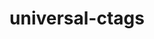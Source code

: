 ---
title: "universal-ctags"
layout: cache
categories: [package, develop]
meta: {"versions": ["6.1.20240505.0"], "compilers": ["apple-clang@=15.0.0", "gcc@=10.2.1", "gcc@=10.5.0", "gcc@=13.3.0", "gcc@=7.5.0"], "oss": ["centos7", "rhel8", "ubuntu18.04", "ventura"], "platforms": ["darwin", "linux"], "targets": ["aarch64", "x86_64_v3"], "stacks": ["developer-tools", "developer-tools-aarch64-linux-gnu", "developer-tools-darwin", "developer-tools-manylinux2014", "developer-tools-x86_64_v3-linux-gnu", "root"], "num_specs": 16, "num_specs_by_stack": {"developer-tools-darwin": 1, "root": 16, "developer-tools-manylinux2014": 1, "developer-tools-x86_64_v3-linux-gnu": 6, "developer-tools-aarch64-linux-gnu": 6, "developer-tools": 2}}
spec_details: [{"hash": "t5rg7q6b2ukw6gmhbqucdg2nsc2jldsn", "compiler": "apple-clang@=15.0.0", "versions": ["6.1.20240505.0"], "os": "ventura", "platform": "darwin", "target": "aarch64", "variants": ["build_system=autotools"], "stacks": ["developer-tools-darwin", "root"], "size": "-", "tarball": "https://binaries.spack.io/develop/build_cache/darwin-ventura-aarch64/apple-clang-15.0.0/universal-ctags-6.1.20240505.0/darwin-ventura-aarch64-apple-clang-15.0.0-universal-ctags-6.1.20240505.0-t5rg7q6b2ukw6gmhbqucdg2nsc2jldsn.spack"}, {"hash": "uww4h353a2jkryftnihxw5nysploxpja", "compiler": "gcc@=10.2.1", "versions": ["6.1.20240505.0"], "os": "centos7", "platform": "linux", "target": "x86_64_v3", "variants": ["build_system=autotools"], "stacks": ["root", "developer-tools-manylinux2014"], "size": "-", "tarball": "https://binaries.spack.io/develop/build_cache/linux-centos7-x86_64_v3/gcc-10.2.1/universal-ctags-6.1.20240505.0/linux-centos7-x86_64_v3-gcc-10.2.1-universal-ctags-6.1.20240505.0-uww4h353a2jkryftnihxw5nysploxpja.spack"}, {"hash": "6rsrpdbccefcrzbmaltbyhzsdcnsycxj", "compiler": "gcc@=10.5.0", "versions": ["6.1.20240505.0"], "os": "centos7", "platform": "linux", "target": "x86_64_v3", "variants": ["build_system=autotools"], "stacks": ["root", "developer-tools-x86_64_v3-linux-gnu"], "size": "-", "tarball": "https://binaries.spack.io/develop/build_cache/linux-centos7-x86_64_v3/gcc-10.5.0/universal-ctags-6.1.20240505.0/linux-centos7-x86_64_v3-gcc-10.5.0-universal-ctags-6.1.20240505.0-6rsrpdbccefcrzbmaltbyhzsdcnsycxj.spack"}, {"hash": "cjb3kfwqctipw6o4o4wt7kd4tnblj7yk", "compiler": "gcc@=10.5.0", "versions": ["6.1.20240505.0"], "os": "centos7", "platform": "linux", "target": "x86_64_v3", "variants": ["build_system=autotools"], "stacks": ["root", "developer-tools-x86_64_v3-linux-gnu"], "size": "-", "tarball": "https://binaries.spack.io/develop/build_cache/linux-centos7-x86_64_v3/gcc-10.5.0/universal-ctags-6.1.20240505.0/linux-centos7-x86_64_v3-gcc-10.5.0-universal-ctags-6.1.20240505.0-cjb3kfwqctipw6o4o4wt7kd4tnblj7yk.spack"}, {"hash": "fi7cncn2s3mw6x4z4h6ayuokhqojawnu", "compiler": "gcc@=10.5.0", "versions": ["6.1.20240505.0"], "os": "centos7", "platform": "linux", "target": "x86_64_v3", "variants": ["build_system=autotools"], "stacks": ["root", "developer-tools-x86_64_v3-linux-gnu"], "size": "-", "tarball": "https://binaries.spack.io/develop/build_cache/linux-centos7-x86_64_v3/gcc-10.5.0/universal-ctags-6.1.20240505.0/linux-centos7-x86_64_v3-gcc-10.5.0-universal-ctags-6.1.20240505.0-fi7cncn2s3mw6x4z4h6ayuokhqojawnu.spack"}, {"hash": "m75ls4jcjhwk3gb2jscgbau2gmyegdbz", "compiler": "gcc@=10.5.0", "versions": ["6.1.20240505.0"], "os": "centos7", "platform": "linux", "target": "x86_64_v3", "variants": ["build_system=autotools"], "stacks": ["root", "developer-tools-x86_64_v3-linux-gnu"], "size": "-", "tarball": "https://binaries.spack.io/develop/build_cache/linux-centos7-x86_64_v3/gcc-10.5.0/universal-ctags-6.1.20240505.0/linux-centos7-x86_64_v3-gcc-10.5.0-universal-ctags-6.1.20240505.0-m75ls4jcjhwk3gb2jscgbau2gmyegdbz.spack"}, {"hash": "opgv7fehb75tvkjjap5mognqb3a3cip5", "compiler": "gcc@=10.5.0", "versions": ["6.1.20240505.0"], "os": "centos7", "platform": "linux", "target": "x86_64_v3", "variants": ["build_system=autotools"], "stacks": ["root", "developer-tools-x86_64_v3-linux-gnu"], "size": "-", "tarball": "https://binaries.spack.io/develop/build_cache/linux-centos7-x86_64_v3/gcc-10.5.0/universal-ctags-6.1.20240505.0/linux-centos7-x86_64_v3-gcc-10.5.0-universal-ctags-6.1.20240505.0-opgv7fehb75tvkjjap5mognqb3a3cip5.spack"}, {"hash": "r2ymoe56plggucoyd3dkzovbvn7etfdw", "compiler": "gcc@=10.5.0", "versions": ["6.1.20240505.0"], "os": "centos7", "platform": "linux", "target": "x86_64_v3", "variants": ["build_system=autotools"], "stacks": ["root", "developer-tools-x86_64_v3-linux-gnu"], "size": "-", "tarball": "https://binaries.spack.io/develop/build_cache/linux-centos7-x86_64_v3/gcc-10.5.0/universal-ctags-6.1.20240505.0/linux-centos7-x86_64_v3-gcc-10.5.0-universal-ctags-6.1.20240505.0-r2ymoe56plggucoyd3dkzovbvn7etfdw.spack"}, {"hash": "6zkt4p4qtqvdzgvpz47mhyrcrga7tlma", "compiler": "gcc@=13.3.0", "versions": ["6.1.20240505.0"], "os": "rhel8", "platform": "linux", "target": "aarch64", "variants": ["build_system=autotools"], "stacks": ["root", "developer-tools-aarch64-linux-gnu"], "size": "-", "tarball": "https://binaries.spack.io/develop/build_cache/linux-rhel8-aarch64/gcc-13.3.0/universal-ctags-6.1.20240505.0/linux-rhel8-aarch64-gcc-13.3.0-universal-ctags-6.1.20240505.0-6zkt4p4qtqvdzgvpz47mhyrcrga7tlma.spack"}, {"hash": "77maoaqskpz5pq3j7ahijhvqe5ifhvfa", "compiler": "gcc@=13.3.0", "versions": ["6.1.20240505.0"], "os": "rhel8", "platform": "linux", "target": "aarch64", "variants": ["build_system=autotools"], "stacks": ["root", "developer-tools-aarch64-linux-gnu"], "size": "-", "tarball": "https://binaries.spack.io/develop/build_cache/linux-rhel8-aarch64/gcc-13.3.0/universal-ctags-6.1.20240505.0/linux-rhel8-aarch64-gcc-13.3.0-universal-ctags-6.1.20240505.0-77maoaqskpz5pq3j7ahijhvqe5ifhvfa.spack"}, {"hash": "limyeli3ogsihboswhgt5tgoip4tcdkq", "compiler": "gcc@=13.3.0", "versions": ["6.1.20240505.0"], "os": "rhel8", "platform": "linux", "target": "aarch64", "variants": ["build_system=autotools"], "stacks": ["root", "developer-tools-aarch64-linux-gnu"], "size": "-", "tarball": "https://binaries.spack.io/develop/build_cache/linux-rhel8-aarch64/gcc-13.3.0/universal-ctags-6.1.20240505.0/linux-rhel8-aarch64-gcc-13.3.0-universal-ctags-6.1.20240505.0-limyeli3ogsihboswhgt5tgoip4tcdkq.spack"}, {"hash": "osbtfsdr6hova55dodlwnw6dgdsoqtvg", "compiler": "gcc@=13.3.0", "versions": ["6.1.20240505.0"], "os": "rhel8", "platform": "linux", "target": "aarch64", "variants": ["build_system=autotools"], "stacks": ["root", "developer-tools-aarch64-linux-gnu"], "size": "-", "tarball": "https://binaries.spack.io/develop/build_cache/linux-rhel8-aarch64/gcc-13.3.0/universal-ctags-6.1.20240505.0/linux-rhel8-aarch64-gcc-13.3.0-universal-ctags-6.1.20240505.0-osbtfsdr6hova55dodlwnw6dgdsoqtvg.spack"}, {"hash": "u5uqvd2uvko7baarcwf73st5iirmvu4g", "compiler": "gcc@=13.3.0", "versions": ["6.1.20240505.0"], "os": "rhel8", "platform": "linux", "target": "aarch64", "variants": ["build_system=autotools"], "stacks": ["root", "developer-tools-aarch64-linux-gnu"], "size": "-", "tarball": "https://binaries.spack.io/develop/build_cache/linux-rhel8-aarch64/gcc-13.3.0/universal-ctags-6.1.20240505.0/linux-rhel8-aarch64-gcc-13.3.0-universal-ctags-6.1.20240505.0-u5uqvd2uvko7baarcwf73st5iirmvu4g.spack"}, {"hash": "umhhfmbmomjdqxsfew7hwkfz34y35d2b", "compiler": "gcc@=13.3.0", "versions": ["6.1.20240505.0"], "os": "rhel8", "platform": "linux", "target": "aarch64", "variants": ["build_system=autotools"], "stacks": ["root", "developer-tools-aarch64-linux-gnu"], "size": "-", "tarball": "https://binaries.spack.io/develop/build_cache/linux-rhel8-aarch64/gcc-13.3.0/universal-ctags-6.1.20240505.0/linux-rhel8-aarch64-gcc-13.3.0-universal-ctags-6.1.20240505.0-umhhfmbmomjdqxsfew7hwkfz34y35d2b.spack"}, {"hash": "54c6iqh7owtcjffnfitpq6xqmvh6zyo6", "compiler": "gcc@=7.5.0", "versions": ["6.1.20240505.0"], "os": "ubuntu18.04", "platform": "linux", "target": "x86_64_v3", "variants": ["build_system=autotools"], "stacks": ["developer-tools", "root"], "size": "-", "tarball": "https://binaries.spack.io/develop/build_cache/linux-ubuntu18.04-x86_64_v3/gcc-7.5.0/universal-ctags-6.1.20240505.0/linux-ubuntu18.04-x86_64_v3-gcc-7.5.0-universal-ctags-6.1.20240505.0-54c6iqh7owtcjffnfitpq6xqmvh6zyo6.spack"}, {"hash": "h7svhkhsprnq6dq2j67zzph4i3atjc7i", "compiler": "gcc@=7.5.0", "versions": ["6.1.20240505.0"], "os": "ubuntu18.04", "platform": "linux", "target": "x86_64_v3", "variants": ["build_system=autotools"], "stacks": ["developer-tools", "root"], "size": "-", "tarball": "https://binaries.spack.io/develop/build_cache/linux-ubuntu18.04-x86_64_v3/gcc-7.5.0/universal-ctags-6.1.20240505.0/linux-ubuntu18.04-x86_64_v3-gcc-7.5.0-universal-ctags-6.1.20240505.0-h7svhkhsprnq6dq2j67zzph4i3atjc7i.spack"}]
---
